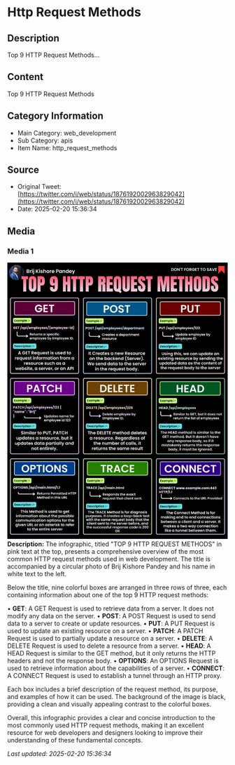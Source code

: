 # Http Request Methods

## Description
Top 9 HTTP Request Methods...

## Content
Top 9 HTTP Request Methods

## Category Information

- Main Category: web_development
- Sub Category: apis
- Item Name: http_request_methods

## Source

- Original Tweet: [https://twitter.com/i/web/status/1876192002963829042](https://twitter.com/i/web/status/1876192002963829042)
- Date: 2025-02-20 15:36:34

## Media

### Media 1
![media_0](./media_0.jpg)
**Description:** The infographic, titled "TOP 9 HTTP REQUEST METHODS" in pink text at the top, presents a comprehensive overview of the most common HTTP request methods used in web development. The title is accompanied by a circular photo of Brij Kishore Pandey and his name in white text to the left.

Below the title, nine colorful boxes are arranged in three rows of three, each containing information about one of the top 9 HTTP request methods:

• **GET**: A GET Request is used to retrieve data from a server. It does not modify any data on the server.
• **POST**: A POST Request is used to send data to a server to create or update resources.
• **PUT**: A PUT Request is used to update an existing resource on a server.
• **PATCH**: A PATCH Request is used to partially update a resource on a server.
• **DELETE**: A DELETE Request is used to delete a resource from a server.
• **HEAD**: A HEAD Request is similar to the GET method, but it only returns the HTTP headers and not the response body.
• **OPTIONS**: An OPTIONS Request is used to retrieve information about the capabilities of a server.
• **CONNECT**: A CONNECT Request is used to establish a tunnel through an HTTP proxy.

Each box includes a brief description of the request method, its purpose, and examples of how it can be used. The background of the image is black, providing a clean and visually appealing contrast to the colorful boxes.

Overall, this infographic provides a clear and concise introduction to the most commonly used HTTP request methods, making it an excellent resource for web developers and designers looking to improve their understanding of these fundamental concepts.


*Last updated: 2025-02-20 15:36:34*